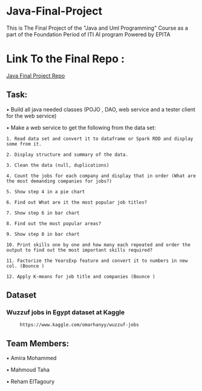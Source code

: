 # Java-Final-Project
This is The Final Project of the "Java and Uml Programming" Course as a part of the Foundation Period of ITI AI program Powered by EPITA

# Link To the Final Repo :
  [Java Final Project Repo](https://github.com/MahmoudMTaha/Java-Final-Project)

## Task: 
• Build all java needed classes (POJO , DAO, web service and a tester client for the web service)

• Make a web service to get the following from the data set:

    1. Read data set and convert it to dataframe or Spark RDD and display some from it.

    2. Display structure and summary of the data.

    3. Clean the data (null, duplications)

    4. Count the jobs for each company and display that in order (What are the most demanding companies for jobs?)

    5. Show step 4 in a pie chart 

    6. Find out What are it the most popular job titles? 

    7. Show step 6 in bar chart 

    8. Find out the most popular areas?

    9. Show step 8 in bar chart 

    10. Print skills one by one and how many each repeated and order the output to find out the most important skills required?

    11. Factorize the YearsExp feature and convert it to numbers in new col. (Bounce )

    12. Apply K-means for job title and companies (Bounce )


## Dataset
   ### Wuzzuf jobs in Egypt dataset at Kaggle
         https://www.kaggle.com/omarhanyy/wuzzuf-jobs
    
    
## Team Members:

• Amira Mohammed

• Mahmoud Taha

• Reham ElTagoury
